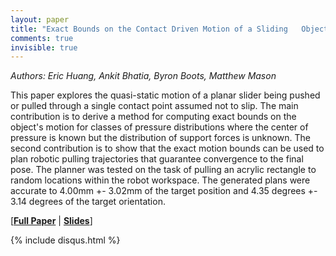 ```yaml
---
layout: paper
title: "Exact Bounds on the Contact Driven Motion of a Sliding   Object, With Applications to Robotic Pulling"
comments: true
invisible: true
---
```


<p class="text-left"><i>Authors: Eric Huang, Ankit Bhatia, Byron Boots, Matthew Mason</i></p>

This paper explores the quasi-static motion of a planar slider being pushed or pulled through a single contact point assumed not to slip. The main contribution is to derive a method for computing exact bounds on the object's motion for classes of pressure distributions where the center of pressure is known but the distribution of support forces is unknown. The second contribution is to show that the exact motion bounds can be used to plan robotic pulling trajectories that guarantee convergence to the final pose. The planner was tested on the task of pulling an acrylic rectangle to random locations within the robot workspace. The generated plans were accurate to 4.00mm +- 3.02mm of the target position and 4.35 degrees +- 3.14 degrees of the target orientation.

[<b><a href="/static/papers/29.pdf">Full Paper</a></b> \| <b><a href="/static/slides/29.mp4">Slides</a></b>]

{% include disqus.html %}